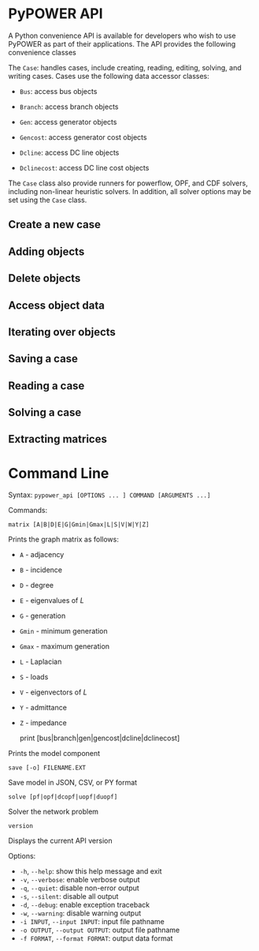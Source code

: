 # PyPOWER API

A Python convenience API is available for developers who wish to use PyPOWER as part of their applications.  The API provides the following convenience classes

The `Case`: handles cases, include creating, reading, editing, solving, and writing cases. Cases use the following data accessor classes:

* `Bus`: access bus objects

* `Branch`: access branch objects

* `Gen`: access generator objects

* `Gencost`: access generator cost objects

* `Dcline`: access DC line objects

* `Dclinecost`: access DC line cost objects

The `Case` class also provide runners for powerflow, OPF, and CDF solvers, including non-linear heuristic solvers.  In addition, all solver options may be set using the `Case` class.

## Create a new case

## Adding objects

## Delete objects

## Access object data

## Iterating over objects

## Saving a case

## Reading a case

## Solving a case

## Extracting matrices

# Command Line

Syntax: `pypower_api [OPTIONS ... ] COMMAND [ARGUMENTS ...]`

Commands:

    matrix [A|B|D|E|G|Gmin|Gmax|L|S|V|W|Y|Z]

  Prints the graph matrix as follows:

  * `A` - adjacency
  * `B` - incidence
  * `D` - degree
  * `E` - eigenvalues of $L$
  * `G` - generation
  * `Gmin` - minimum generation
  * `Gmax` - maximum generation
  * `L` - Laplacian
  * `S` - loads
  * `V` - eigenvectors of $L$
  * `Y` - admittance
  * `Z` - impedance

    print [bus|branch|gen|gencost|dcline|dclinecost]

  Prints the model component

    save [-o] FILENAME.EXT

  Save model in JSON, CSV, or PY format

    solve [pf|opf|dcopf|uopf|duopf]

  Solver the network problem

    version

  Displays the current API version

Options:

  * `-h`, `--help`: show this help message and exit
  * `-v`, `--verbose`: enable verbose output
  * `-q`, `--quiet`: disable non-error output
  * `-s`, `--silent`: disable all output
  * `-d`, `--debug`: enable exception traceback
  * `-w`, `--warning`: disable warning output
  * `-i INPUT`, `--input INPUT`: input file pathname
  * `-o OUTPUT`, `--output OUTPUT`: output file pathname
  * `-f FORMAT`, `--format FORMAT`: output data format
